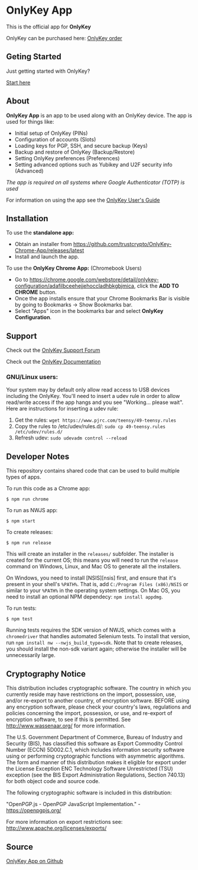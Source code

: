 # OnlyKey App

This is the official app for **OnlyKey**

OnlyKey can be purchased here: [OnlyKey order](http://www.crp.to/p/)

## Geting Started

Just getting started with OnlyKey?

[Start here](http://www.crp.to/okstart)

## About

**OnlyKey App** is an app to be used along with an OnlyKey device. The app is used for things like:

- Initial setup of OnlyKey (PINs)
- Configuration of accounts (Slots)
- Loading keys for PGP, SSH, and secure backup (Keys)
- Backup and restore of OnlyKey (Backup/Restore)
- Setting OnlyKey preferences (Preferences)
- Setting advanced options such as Yubikey and U2F security info (Advanced)

*The app is required on all systems where Google Authenticator (TOTP) is used*

For information on using the app see the [OnlyKey User's Guide](https://docs.crp.to/usersguide.html)

## Installation

To use the **standalone app:**

- Obtain an installer from https://github.com/trustcrypto/OnlyKey-Chrome-App/releases/latest
- Install and launch the app.

To use the **OnlyKey Chrome App:** (Chromebook Users)

- Go to https://chrome.google.com/webstore/detail/onlykey-configuration/adafilbceehejjehoccladhbkgbjmica,
  click the **ADD TO CHROME** button.
- Once the app installs ensure that your Chrome Bookmarks Bar is visible by
  going to Bookmarks -> Show Bookmarks bar.
- Select "Apps" icon in the bookmarks bar and select **OnlyKey Configuration**.

## Support ##

Check out the [OnlyKey Support Forum](https://groups.google.com/forum/#!forum/onlykey)

Check out the [OnlyKey Documentation](https://docs.crp.to)

### GNU/Linux users: 

Your system may by default only allow read access to USB devices including the OnlyKey. You'll need to insert a udev rule in order to allow read/write access if the app hangs and you see "Working... please wait". Here are instructions for inserting a udev rule:

1. Get the rules: `wget https://www.pjrc.com/teensy/49-teensy.rules`
2. Copy the rules to /etc/udev/rules.d/: `sudo cp 49-teensy.rules /etc/udev/rules.d/`
3. Refresh udev: `sudo udevadm control --reload`


## Developer Notes

This repository contains shared code that can be used to build multiple types of
apps.

To run this code as a Chrome app:

    $ npm run chrome

To run as NWJS app:

    $ npm start

To create releases:

    $ npm run release

This will create an installer in the `releases/` subfolder. The installer is created for the current OS; this means you will need to run the `release` command on Windows, Linux, and Mac OS to generate all the installers.

On Windows, you need to install [NSIS][nsis] first, and ensure that it's present in your shell's `%PATH%`. That is, add `C:/Program Files (x86)/NSIS` or similar to your `%PATH%` in the operating system settings. On Mac OS, you need to install an optional NPM dependecy: `npm install appdmg`.

To run tests:

    $ npm test

Running tests requires the SDK version of NWJS, which comes with a `chromedriver` that handles automated Selenium tests. To install that version, run `npm install nw --nwjs_build_type=sdk`. Note that to create releases, you should install the non-sdk variant again; otherwise the installer will be unnecessarily large.

## Cryptography Notice

This distribution includes cryptographic software. The country in which you currently reside may have restrictions on the import, possession, use, and/or re-export to another country, of encryption software.
BEFORE using any encryption software, please check your country's laws, regulations and policies concerning the import, possession, or use, and re-export of encryption software, to see if this is permitted.
See <http://www.wassenaar.org/> for more information.

The U.S. Government Department of Commerce, Bureau of Industry and Security (BIS), has classified this software as Export Commodity Control Number (ECCN) 5D002.C.1, which includes information security software using or performing cryptographic functions with asymmetric algorithms.
The form and manner of this distribution makes it eligible for export under the License Exception ENC Technology Software Unrestricted (TSU) exception (see the BIS Export Administration Regulations, Section 740.13) for both object code and source code.

The following cryptographic software is included in this distribution:

   "OpenPGP.js - OpenPGP JavaScript Implementation." - https://openpgpjs.org/

For more information on export restrictions see: http://www.apache.org/licenses/exports/

## Source

[OnlyKey App on Github](https://github.com/trustcrypto/OnlyKey-Chrome-App)
